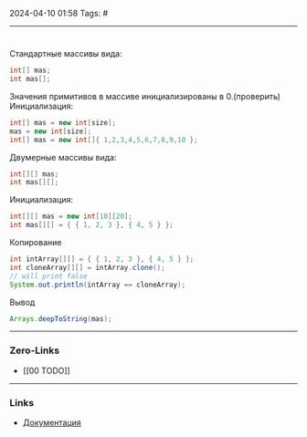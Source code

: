 2024-04-10 01:58 
Tags: #

___
#
Стандартные массивы вида:
```java
int[] mas;
int mas[];
```
Значения примитивов в массиве инициализированы в 0.(проверить)
Инициализация:
```java
int[] mas = new int[size];
mas = new int[size];
int[] mas = new int[]{ 1,2,3,4,5,6,7,8,9,10 };
```
Двумерные массивы вида:
```java
int[][] mas;
int mas[][];
```
Инициализация:
```java
int[][] mas = new int[10][20];
int mas[][] = { { 1, 2, 3 }, { 4, 5 } }; 
```
Копирование
```java
int intArray[][] = { { 1, 2, 3 }, { 4, 5 } }; 
int cloneArray[][] = intArray.clone();
// will print false         
System.out.println(intArray == cloneArray);
```

Вывод
```java
Arrays.deepToString(mas);
```

___
### Zero-Links
- [[00 TODO]]

___
### Links
- [Документация](https://docs.oracle.com/javase/8/docs/api/java/util/Arrays.html)